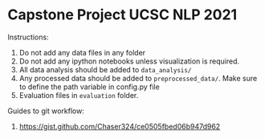 # Capstone Project UCSC NLP 2021

Instructions:

1. Do not add any data files in any folder
1. Do not add any ipython notebooks unless visualization is required.
1. All data analysis should be added to ```data_analysis/```
1. Any processed data should be added to ```preprocessed_data/```. Make sure to define the path variable in config.py file
1. Evaluation files in ```evaluation``` folder. 


Guides to git workflow:

1. https://gist.github.com/Chaser324/ce0505fbed06b947d962
